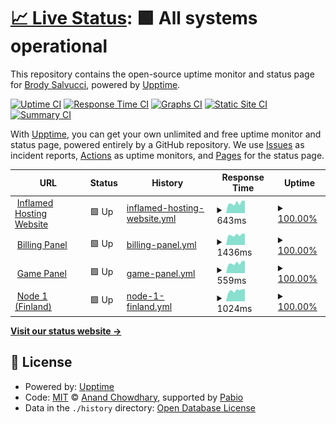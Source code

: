 # [📈 Live Status](https://brodysalvucci.github.io/status): <!--live status--> **🟩 All systems operational**

This repository contains the open-source uptime monitor and status page for [Brody Salvucci](https://inflamed.host), powered by [Upptime](https://github.com/upptime/upptime).

[![Uptime CI](https://github.com/brodysalvucci/status/workflows/Uptime%20CI/badge.svg)](https://github.com/brodysalvucci/status/actions?query=workflow%3A%22Uptime+CI%22)
[![Response Time CI](https://github.com/brodysalvucci/status/workflows/Response%20Time%20CI/badge.svg)](https://github.com/brodysalvucci/status/actions?query=workflow%3A%22Response+Time+CI%22)
[![Graphs CI](https://github.com/brodysalvucci/status/workflows/Graphs%20CI/badge.svg)](https://github.com/brodysalvucci/status/actions?query=workflow%3A%22Graphs+CI%22)
[![Static Site CI](https://github.com/brodysalvucci/status/workflows/Static%20Site%20CI/badge.svg)](https://github.com/brodysalvucci/status/actions?query=workflow%3A%22Static+Site+CI%22)
[![Summary CI](https://github.com/brodysalvucci/status/workflows/Summary%20CI/badge.svg)](https://github.com/brodysalvucci/status/actions?query=workflow%3A%22Summary+CI%22)

With [Upptime](https://upptime.js.org), you can get your own unlimited and free uptime monitor and status page, powered entirely by a GitHub repository. We use [Issues](https://github.com/brodysalvucci/status/issues) as incident reports, [Actions](https://github.com/brodysalvucci/status/actions) as uptime monitors, and [Pages](https://brodysalvucci.github.io/status) for the status page.

<!--start: status pages-->
<!-- This summary is generated by Upptime (https://github.com/upptime/upptime) -->
<!-- Do not edit this manually, your changes will be overwritten -->
<!-- prettier-ignore -->
| URL | Status | History | Response Time | Uptime |
| --- | ------ | ------- | ------------- | ------ |
| <img alt="" src="https://icons.duckduckgo.com/ip3/inflamed.host.ico" height="13"> [Inflamed Hosting Website](https://inflamed.host) | 🟩 Up | [inflamed-hosting-website.yml](https://github.com/BrodySalvucci/status/commits/HEAD/history/inflamed-hosting-website.yml) | <details><summary><img alt="Response time graph" src="./graphs/inflamed-hosting-website/response-time-week.png" height="20"> 643ms</summary><br><a href="https://brodysalvucci.github.io/status/history/inflamed-hosting-website"><img alt="Response time 599" src="https://img.shields.io/endpoint?url=https%3A%2F%2Fraw.githubusercontent.com%2FBrodySalvucci%2Fstatus%2FHEAD%2Fapi%2Finflamed-hosting-website%2Fresponse-time.json"></a><br><a href="https://brodysalvucci.github.io/status/history/inflamed-hosting-website"><img alt="24-hour response time 777" src="https://img.shields.io/endpoint?url=https%3A%2F%2Fraw.githubusercontent.com%2FBrodySalvucci%2Fstatus%2FHEAD%2Fapi%2Finflamed-hosting-website%2Fresponse-time-day.json"></a><br><a href="https://brodysalvucci.github.io/status/history/inflamed-hosting-website"><img alt="7-day response time 643" src="https://img.shields.io/endpoint?url=https%3A%2F%2Fraw.githubusercontent.com%2FBrodySalvucci%2Fstatus%2FHEAD%2Fapi%2Finflamed-hosting-website%2Fresponse-time-week.json"></a><br><a href="https://brodysalvucci.github.io/status/history/inflamed-hosting-website"><img alt="30-day response time 598" src="https://img.shields.io/endpoint?url=https%3A%2F%2Fraw.githubusercontent.com%2FBrodySalvucci%2Fstatus%2FHEAD%2Fapi%2Finflamed-hosting-website%2Fresponse-time-month.json"></a><br><a href="https://brodysalvucci.github.io/status/history/inflamed-hosting-website"><img alt="1-year response time 599" src="https://img.shields.io/endpoint?url=https%3A%2F%2Fraw.githubusercontent.com%2FBrodySalvucci%2Fstatus%2FHEAD%2Fapi%2Finflamed-hosting-website%2Fresponse-time-year.json"></a></details> | <details><summary><a href="https://brodysalvucci.github.io/status/history/inflamed-hosting-website">100.00%</a></summary><a href="https://brodysalvucci.github.io/status/history/inflamed-hosting-website"><img alt="All-time uptime 100.00%" src="https://img.shields.io/endpoint?url=https%3A%2F%2Fraw.githubusercontent.com%2FBrodySalvucci%2Fstatus%2FHEAD%2Fapi%2Finflamed-hosting-website%2Fuptime.json"></a><br><a href="https://brodysalvucci.github.io/status/history/inflamed-hosting-website"><img alt="24-hour uptime 100.00%" src="https://img.shields.io/endpoint?url=https%3A%2F%2Fraw.githubusercontent.com%2FBrodySalvucci%2Fstatus%2FHEAD%2Fapi%2Finflamed-hosting-website%2Fuptime-day.json"></a><br><a href="https://brodysalvucci.github.io/status/history/inflamed-hosting-website"><img alt="7-day uptime 100.00%" src="https://img.shields.io/endpoint?url=https%3A%2F%2Fraw.githubusercontent.com%2FBrodySalvucci%2Fstatus%2FHEAD%2Fapi%2Finflamed-hosting-website%2Fuptime-week.json"></a><br><a href="https://brodysalvucci.github.io/status/history/inflamed-hosting-website"><img alt="30-day uptime 100.00%" src="https://img.shields.io/endpoint?url=https%3A%2F%2Fraw.githubusercontent.com%2FBrodySalvucci%2Fstatus%2FHEAD%2Fapi%2Finflamed-hosting-website%2Fuptime-month.json"></a><br><a href="https://brodysalvucci.github.io/status/history/inflamed-hosting-website"><img alt="1-year uptime 100.00%" src="https://img.shields.io/endpoint?url=https%3A%2F%2Fraw.githubusercontent.com%2FBrodySalvucci%2Fstatus%2FHEAD%2Fapi%2Finflamed-hosting-website%2Fuptime-year.json"></a></details>
| <img alt="" src="https://icons.duckduckgo.com/ip3/billing.inflamed.host.ico" height="13"> [Billing Panel](https://billing.inflamed.host) | 🟩 Up | [billing-panel.yml](https://github.com/BrodySalvucci/status/commits/HEAD/history/billing-panel.yml) | <details><summary><img alt="Response time graph" src="./graphs/billing-panel/response-time-week.png" height="20"> 1436ms</summary><br><a href="https://brodysalvucci.github.io/status/history/billing-panel"><img alt="Response time 1472" src="https://img.shields.io/endpoint?url=https%3A%2F%2Fraw.githubusercontent.com%2FBrodySalvucci%2Fstatus%2FHEAD%2Fapi%2Fbilling-panel%2Fresponse-time.json"></a><br><a href="https://brodysalvucci.github.io/status/history/billing-panel"><img alt="24-hour response time 1582" src="https://img.shields.io/endpoint?url=https%3A%2F%2Fraw.githubusercontent.com%2FBrodySalvucci%2Fstatus%2FHEAD%2Fapi%2Fbilling-panel%2Fresponse-time-day.json"></a><br><a href="https://brodysalvucci.github.io/status/history/billing-panel"><img alt="7-day response time 1436" src="https://img.shields.io/endpoint?url=https%3A%2F%2Fraw.githubusercontent.com%2FBrodySalvucci%2Fstatus%2FHEAD%2Fapi%2Fbilling-panel%2Fresponse-time-week.json"></a><br><a href="https://brodysalvucci.github.io/status/history/billing-panel"><img alt="30-day response time 1449" src="https://img.shields.io/endpoint?url=https%3A%2F%2Fraw.githubusercontent.com%2FBrodySalvucci%2Fstatus%2FHEAD%2Fapi%2Fbilling-panel%2Fresponse-time-month.json"></a><br><a href="https://brodysalvucci.github.io/status/history/billing-panel"><img alt="1-year response time 1472" src="https://img.shields.io/endpoint?url=https%3A%2F%2Fraw.githubusercontent.com%2FBrodySalvucci%2Fstatus%2FHEAD%2Fapi%2Fbilling-panel%2Fresponse-time-year.json"></a></details> | <details><summary><a href="https://brodysalvucci.github.io/status/history/billing-panel">100.00%</a></summary><a href="https://brodysalvucci.github.io/status/history/billing-panel"><img alt="All-time uptime 100.00%" src="https://img.shields.io/endpoint?url=https%3A%2F%2Fraw.githubusercontent.com%2FBrodySalvucci%2Fstatus%2FHEAD%2Fapi%2Fbilling-panel%2Fuptime.json"></a><br><a href="https://brodysalvucci.github.io/status/history/billing-panel"><img alt="24-hour uptime 100.00%" src="https://img.shields.io/endpoint?url=https%3A%2F%2Fraw.githubusercontent.com%2FBrodySalvucci%2Fstatus%2FHEAD%2Fapi%2Fbilling-panel%2Fuptime-day.json"></a><br><a href="https://brodysalvucci.github.io/status/history/billing-panel"><img alt="7-day uptime 100.00%" src="https://img.shields.io/endpoint?url=https%3A%2F%2Fraw.githubusercontent.com%2FBrodySalvucci%2Fstatus%2FHEAD%2Fapi%2Fbilling-panel%2Fuptime-week.json"></a><br><a href="https://brodysalvucci.github.io/status/history/billing-panel"><img alt="30-day uptime 100.00%" src="https://img.shields.io/endpoint?url=https%3A%2F%2Fraw.githubusercontent.com%2FBrodySalvucci%2Fstatus%2FHEAD%2Fapi%2Fbilling-panel%2Fuptime-month.json"></a><br><a href="https://brodysalvucci.github.io/status/history/billing-panel"><img alt="1-year uptime 100.00%" src="https://img.shields.io/endpoint?url=https%3A%2F%2Fraw.githubusercontent.com%2FBrodySalvucci%2Fstatus%2FHEAD%2Fapi%2Fbilling-panel%2Fuptime-year.json"></a></details>
| <img alt="" src="https://icons.duckduckgo.com/ip3/panel.inflamed.host.ico" height="13"> [Game Panel](https://panel.inflamed.host) | 🟩 Up | [game-panel.yml](https://github.com/BrodySalvucci/status/commits/HEAD/history/game-panel.yml) | <details><summary><img alt="Response time graph" src="./graphs/game-panel/response-time-week.png" height="20"> 559ms</summary><br><a href="https://brodysalvucci.github.io/status/history/game-panel"><img alt="Response time 536" src="https://img.shields.io/endpoint?url=https%3A%2F%2Fraw.githubusercontent.com%2FBrodySalvucci%2Fstatus%2FHEAD%2Fapi%2Fgame-panel%2Fresponse-time.json"></a><br><a href="https://brodysalvucci.github.io/status/history/game-panel"><img alt="24-hour response time 667" src="https://img.shields.io/endpoint?url=https%3A%2F%2Fraw.githubusercontent.com%2FBrodySalvucci%2Fstatus%2FHEAD%2Fapi%2Fgame-panel%2Fresponse-time-day.json"></a><br><a href="https://brodysalvucci.github.io/status/history/game-panel"><img alt="7-day response time 559" src="https://img.shields.io/endpoint?url=https%3A%2F%2Fraw.githubusercontent.com%2FBrodySalvucci%2Fstatus%2FHEAD%2Fapi%2Fgame-panel%2Fresponse-time-week.json"></a><br><a href="https://brodysalvucci.github.io/status/history/game-panel"><img alt="30-day response time 542" src="https://img.shields.io/endpoint?url=https%3A%2F%2Fraw.githubusercontent.com%2FBrodySalvucci%2Fstatus%2FHEAD%2Fapi%2Fgame-panel%2Fresponse-time-month.json"></a><br><a href="https://brodysalvucci.github.io/status/history/game-panel"><img alt="1-year response time 536" src="https://img.shields.io/endpoint?url=https%3A%2F%2Fraw.githubusercontent.com%2FBrodySalvucci%2Fstatus%2FHEAD%2Fapi%2Fgame-panel%2Fresponse-time-year.json"></a></details> | <details><summary><a href="https://brodysalvucci.github.io/status/history/game-panel">100.00%</a></summary><a href="https://brodysalvucci.github.io/status/history/game-panel"><img alt="All-time uptime 100.00%" src="https://img.shields.io/endpoint?url=https%3A%2F%2Fraw.githubusercontent.com%2FBrodySalvucci%2Fstatus%2FHEAD%2Fapi%2Fgame-panel%2Fuptime.json"></a><br><a href="https://brodysalvucci.github.io/status/history/game-panel"><img alt="24-hour uptime 100.00%" src="https://img.shields.io/endpoint?url=https%3A%2F%2Fraw.githubusercontent.com%2FBrodySalvucci%2Fstatus%2FHEAD%2Fapi%2Fgame-panel%2Fuptime-day.json"></a><br><a href="https://brodysalvucci.github.io/status/history/game-panel"><img alt="7-day uptime 100.00%" src="https://img.shields.io/endpoint?url=https%3A%2F%2Fraw.githubusercontent.com%2FBrodySalvucci%2Fstatus%2FHEAD%2Fapi%2Fgame-panel%2Fuptime-week.json"></a><br><a href="https://brodysalvucci.github.io/status/history/game-panel"><img alt="30-day uptime 100.00%" src="https://img.shields.io/endpoint?url=https%3A%2F%2Fraw.githubusercontent.com%2FBrodySalvucci%2Fstatus%2FHEAD%2Fapi%2Fgame-panel%2Fuptime-month.json"></a><br><a href="https://brodysalvucci.github.io/status/history/game-panel"><img alt="1-year uptime 100.00%" src="https://img.shields.io/endpoint?url=https%3A%2F%2Fraw.githubusercontent.com%2FBrodySalvucci%2Fstatus%2FHEAD%2Fapi%2Fgame-panel%2Fuptime-year.json"></a></details>
| <img alt="" src="https://icons.duckduckgo.com/ip3/null.ico" height="13"> [Node 1 (Finland)](node.inflamed.host) | 🟩 Up | [node-1-finland.yml](https://github.com/BrodySalvucci/status/commits/HEAD/history/node-1-finland.yml) | <details><summary><img alt="Response time graph" src="./graphs/node-1-finland/response-time-week.png" height="20"> 1024ms</summary><br><a href="https://brodysalvucci.github.io/status/history/node-1-finland"><img alt="Response time 920" src="https://img.shields.io/endpoint?url=https%3A%2F%2Fraw.githubusercontent.com%2FBrodySalvucci%2Fstatus%2FHEAD%2Fapi%2Fnode-1-finland%2Fresponse-time.json"></a><br><a href="https://brodysalvucci.github.io/status/history/node-1-finland"><img alt="24-hour response time 1143" src="https://img.shields.io/endpoint?url=https%3A%2F%2Fraw.githubusercontent.com%2FBrodySalvucci%2Fstatus%2FHEAD%2Fapi%2Fnode-1-finland%2Fresponse-time-day.json"></a><br><a href="https://brodysalvucci.github.io/status/history/node-1-finland"><img alt="7-day response time 1024" src="https://img.shields.io/endpoint?url=https%3A%2F%2Fraw.githubusercontent.com%2FBrodySalvucci%2Fstatus%2FHEAD%2Fapi%2Fnode-1-finland%2Fresponse-time-week.json"></a><br><a href="https://brodysalvucci.github.io/status/history/node-1-finland"><img alt="30-day response time 904" src="https://img.shields.io/endpoint?url=https%3A%2F%2Fraw.githubusercontent.com%2FBrodySalvucci%2Fstatus%2FHEAD%2Fapi%2Fnode-1-finland%2Fresponse-time-month.json"></a><br><a href="https://brodysalvucci.github.io/status/history/node-1-finland"><img alt="1-year response time 920" src="https://img.shields.io/endpoint?url=https%3A%2F%2Fraw.githubusercontent.com%2FBrodySalvucci%2Fstatus%2FHEAD%2Fapi%2Fnode-1-finland%2Fresponse-time-year.json"></a></details> | <details><summary><a href="https://brodysalvucci.github.io/status/history/node-1-finland">100.00%</a></summary><a href="https://brodysalvucci.github.io/status/history/node-1-finland"><img alt="All-time uptime 100.00%" src="https://img.shields.io/endpoint?url=https%3A%2F%2Fraw.githubusercontent.com%2FBrodySalvucci%2Fstatus%2FHEAD%2Fapi%2Fnode-1-finland%2Fuptime.json"></a><br><a href="https://brodysalvucci.github.io/status/history/node-1-finland"><img alt="24-hour uptime 100.00%" src="https://img.shields.io/endpoint?url=https%3A%2F%2Fraw.githubusercontent.com%2FBrodySalvucci%2Fstatus%2FHEAD%2Fapi%2Fnode-1-finland%2Fuptime-day.json"></a><br><a href="https://brodysalvucci.github.io/status/history/node-1-finland"><img alt="7-day uptime 100.00%" src="https://img.shields.io/endpoint?url=https%3A%2F%2Fraw.githubusercontent.com%2FBrodySalvucci%2Fstatus%2FHEAD%2Fapi%2Fnode-1-finland%2Fuptime-week.json"></a><br><a href="https://brodysalvucci.github.io/status/history/node-1-finland"><img alt="30-day uptime 100.00%" src="https://img.shields.io/endpoint?url=https%3A%2F%2Fraw.githubusercontent.com%2FBrodySalvucci%2Fstatus%2FHEAD%2Fapi%2Fnode-1-finland%2Fuptime-month.json"></a><br><a href="https://brodysalvucci.github.io/status/history/node-1-finland"><img alt="1-year uptime 100.00%" src="https://img.shields.io/endpoint?url=https%3A%2F%2Fraw.githubusercontent.com%2FBrodySalvucci%2Fstatus%2FHEAD%2Fapi%2Fnode-1-finland%2Fuptime-year.json"></a></details>

<!--end: status pages-->

[**Visit our status website →**](https://brodysalvucci.github.io/status)

## 📄 License

- Powered by: [Upptime](https://github.com/upptime/upptime)
- Code: [MIT](./LICENSE) © [Anand Chowdhary](https://anandchowdhary.com), supported by [Pabio](https://pabio.com)
- Data in the `./history` directory: [Open Database License](https://opendatacommons.org/licenses/odbl/1-0/)
